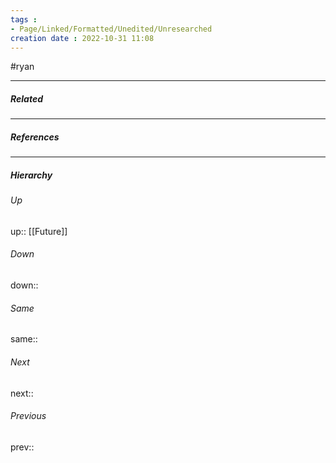 ```yaml
---
tags : 
- Page/Linked/Formatted/Unedited/Unresearched
creation date : 2022-10-31 11:08 
---
```

#ryan 


---
##### Related


---
##### References


---
##### Hierarchy
###### Up
up:: [[Future]]
###### Down
down:: 
###### Same
same:: 
###### Next
next:: 
###### Previous
prev:: 